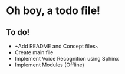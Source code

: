 # Oh boy, a todo file!

## To do!

- ~Add README and Concept files~
- Create main file
- Implement Voice Recognition using Sphinx
- Implement Modules (Offline)